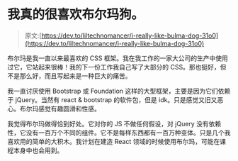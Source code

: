 # 我真的很喜欢布尔玛狗。

> 原文:[https://dev.to/liltechnomancer/i-really-like-bulma-dog-31o0](https://dev.to/liltechnomancer/i-really-like-bulma-dog-31o0)

布尔玛是我一直以来最喜欢的 CSS 框架。我在我工作的一家大公司的生产中使用过它，它站起来很棒！我的下一份工作我自己写了大部分的 CSS。那也挺好，但不是那么好，而且写起来是一种巨大的痛苦。

我一直讨厌使用 Bootstrap 或 Foundation 这样的大型框架，主要是因为它们依赖于 jQuery。当然有 react & bootstrap 的软件包，但是 idk。只是感觉又旧又恶心。布尔玛感觉有趣圆滑和性感。

我觉得布尔玛做得恰到好处。它对你的 JS 不做任何假设，对 jQuery 没有依赖性，它没有一百万个不同的组件。它不是每样东西都有一百万种变体。只是几个我喜欢用的简单的大积木。我计划在建造 React 领域的时候使用布尔玛，可能在课程本身中也会用到。